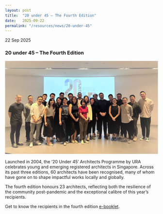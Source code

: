 ```yaml
---
layout: post
title:  "20 under 45 – The Fourth Edition"
date:   2025-09-22
permalink: "/resources/news/20-under-45"
---
```


22 Sep 2025

### **20 under 45 – The Fourth Edition**

![20 under 45 Recipients](/images/2045_group.jpg)

Launched in 2004, the ‘20 Under 45’ Architects Programme by URA celebrates young and emerging registered architects in Singapore. Across its past three editions, 60 architects have been recognised, many of whom have gone on to shape impactful works locally and globally.

The fourth edition honours 23 architects, reflecting both the resilience of the community post-pandemic and the exceptional calibre of this year’s recipients.

Get to know the recipients in the fourth edition [e-booklet](https://file.go.gov.sg/20under45-fourth-edition.pdf).
